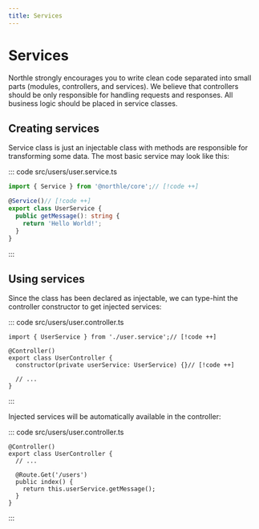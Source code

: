 ```yaml
---
title: Services
---
```


# Services

Northle strongly encourages you to write clean code separated into small parts (modules, controllers, and services). We believe that controllers should be only responsible for handling requests and responses. All business logic should be placed in service classes.

## Creating services

Service class is just an injectable class with methods are responsible for transforming some data. The most basic service may look like this:

::: code src/users/user.service.ts
```ts
import { Service } from '@northle/core';// [!code ++]

@Service()// [!code ++]
export class UserService {
  public getMessage(): string {
    return 'Hello World!';
  }
}
```
:::

## Using services

Since the class has been declared as injectable, we can type-hint the controller constructor to get injected services:

::: code src/users/user.controller.ts
```ts{5}
import { UserService } from './user.service';// [!code ++]

@Controller()
export class UserController {
  constructor(private userService: UserService) {}// [!code ++]

  // ...
}
```
:::

Injected services will be automatically available in the controller:

::: code src/users/user.controller.ts
```ts{7}
@Controller()
export class UserController {
  // ...

  @Route.Get('/users')
  public index() {
    return this.userService.getMessage();
  }
}
```
:::
